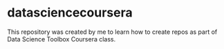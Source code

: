 # datasciencecoursera
This repository was created by me to learn how to create repos as part of Data Science Toolbox Coursera class.  
